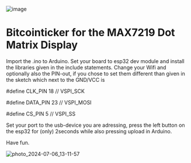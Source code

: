 ![image](https://github.com/arbadacarbaYK/Matrix-Bitcointicker/assets/63317640/70560a1b-4d50-4117-a905-a58b132a459f)

# Bitcointicker for the MAX7219 Dot Matrix Display

Import the .ino to Arduino. Set your board to esp32 dev module and install the libraries given in the include statements. 
Change your Wifi and optionally also the PIN-out, if you chose to set them different than given in the sketch which next to the GND/VCC is

#define CLK_PIN   18 // VSPI_SCK

#define DATA_PIN  23 // VSPI_MOSI

#define CS_PIN    5  // VSPI_SS


Set your port to the usb-device you are adressing, press the left button on the esp32 for (only) 2seconds while also pressing upload in Arduino.


Have fun.

![photo_2024-07-06_13-11-57](https://github.com/arbadacarbaYK/Matrix-Bitcointicker/assets/63317640/f20c29de-2e8b-49c7-b48a-980124b0bacf)
